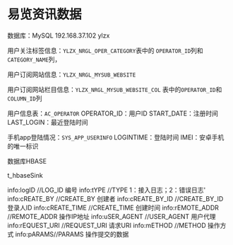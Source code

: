 # 易览资讯数据

数据库：MySQL
192.168.37.102
ylzx

用户关注标签信息：`YLZX_NRGL_OPER_CATEGORY`表中的 `OPERATOR_ID`列和`CATEGORY_NAME`列，

用户订阅网站信息：`YLZX_NRGL_MYSUB_WEBSITE`

用户订阅网站栏目信息：`YLZX_NRGL_MYSUB_WEBSITE_COL` 表中的`OPERATOR_ID`和`COLUMN_ID`列

用户信息表：`AC_OPERATOR`
    OPERATOR_ID：用户ID
    START_DATE：注册时间
    LAST_LOGIN：最近登陆时间

手机app登陆情况：`SYS_APP_USERINFO`
    LOGINTIME：登陆时间
    IMEI：安卓手机的唯一标识


数据库HBASE

t_hbaseSink

info:logID //LOG_ID 编号
info:tYPE //TYPE 1：接入日志；2：错误日志'
info:cREATE_BY //CREATE_BY 创建者
info:cREATE_BY_ID //CREATE_BY_ID 登录人ID
info:cREATE_TIME //CREATE_TIME 创建时间
info:rEMOTE_ADDR //REMOTE_ADDR 操作IP地址
info:uSER_AGENT //USER_AGENT 用户代理
info:rEQUEST_URI //REQUEST_URI 请求URI
info:mETHOD //METHOD 操作方式
info:pARAMS//PARAMS 操作提交的数据
